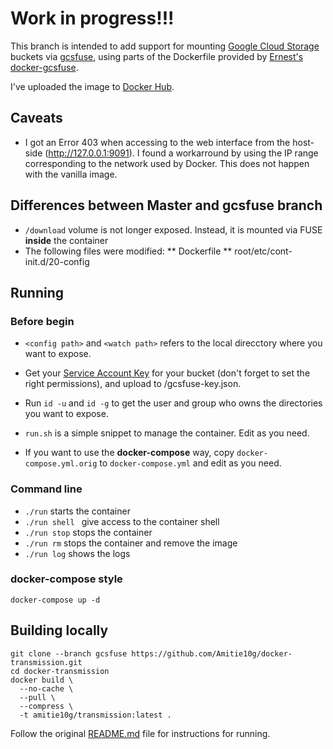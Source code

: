 # Work in progress!!!

This branch is intended to add support for mounting [Google Cloud Storage](https://cloud.google.com/storage) buckets via [gcsfuse](https://github.com/GoogleCloudPlatform/gcsfuse), using parts of the Dockerfile provided by [Ernest's docker-gcsfuse](https://github.com/chiaen/docker-gcsfuse).

I've uploaded the image to [Docker Hub](https://cloud.docker.com/u/amitie10g/repository/docker/amitie10g/docker-transmission).

## Caveats

* I got an Error 403 when accessing to the web interface from the host-side (http://127.0.0.1:9091). I found a workarround by using the IP range corresponding to the network used by Docker. This does not happen with the vanilla image.

## Differences between Master and gcsfuse branch

* ``/download`` volume is not longer exposed. Instead, it is mounted via FUSE **inside** the container
* The following files were modified:
** Dockerfile
** root/etc/cont-init.d/20-config

## Running

### Before begin
* ``<config path>`` and ``<watch path>`` refers to the local direcctory where you want to expose.

* Get your [Service Account Key](https://cloud.google.com/iam/docs/creating-managing-service-account-keys) for your bucket (don't forget to set the right permissions), and upload to <config path>/gcsfuse-key.json.

* Run ``id -u`` and ``id -g`` to get the user and group who owns the directories you want to expose.

* ``run.sh`` is a simple snippet to manage the container. Edit as you need.

* If you want to use the **docker-compose** way, copy ``docker-compose.yml.orig`` to ``docker-compose.yml`` and edit as you need.

### Command line
* ``./run`` starts the container
* ``./run shell `` give access to the container shell
* ``./run stop`` stops the container
* ``./run rm`` stops the container and remove the image
* ``./run log`` shows the logs

### docker-compose style
```docker-compose up -d```

## Building locally

```
git clone --branch gcsfuse https://github.com/Amitie10g/docker-transmission.git
cd docker-transmission
docker build \
  --no-cache \
  --pull \
  --compress \
  -t amitie10g/transmission:latest .
```

Follow the original [README.md](https://github.com/linuxserver/docker-transmission/blob/master/README.md) file for instructions for running.
